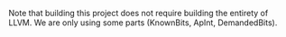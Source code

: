Note that building this project does not require building the entirety of LLVM. We are only using some parts (KnownBits, ApInt, DemandedBits).
